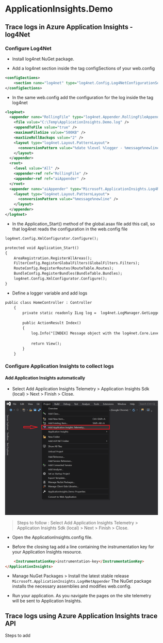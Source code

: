 # ApplicationInsights.Demo

## Trace logs in Azure Application Insights - log4Net

### Configure Log4Net

- Install log4net NuGet package.

- Add a log4net section inside the tag configSections of your web.config

```xml
<configSections>
	<section name="log4net" type="log4net.Config.Log4NetConfigurationSectionHandler, log4net" />
</configSections>
```

- In the same web.config add the configuration for the log inside the tag log4net

```xml
<log4net>
  <appender name="RollingFile" type="log4net.Appender.RollingFileAppender">
    <file value="C:\Temp\ApplicationInsights.Demo.log" />
    <appendToFile value="true" />
    <maximumFileSize value="500KB" />
    <maxSizeRollBackups value="2" />
    <layout type="log4net.Layout.PatternLayout">
      <conversionPattern value="%date %level %logger - %message%newline" />
    </layout>
  </appender>
  <root>
    <level value="All" />
    <appender-ref ref="RollingFile" />
    <appender-ref ref="aiAppender" />
  </root>
  <appender name="aiAppender" type="Microsoft.ApplicationInsights.Log4NetAppender.ApplicationInsightsAppender, Microsoft.ApplicationInsights.Log4NetAppender">
    <layout type="log4net.Layout.PatternLayout">
      <conversionPattern value="%message%newline" />
    </layout>
  </appender>
</log4net>
```

- In the Application_Start() method of the global.asax file add this call, so that log4net reads the configuration in the web.config file

```xml
log4net.Config.XmlConfigurator.Configure();
```

```xml
protected void Application_Start()
{
    AreaRegistration.RegisterAllAreas();
    FilterConfig.RegisterGlobalFilters(GlobalFilters.Filters);
    RouteConfig.RegisterRoutes(RouteTable.Routes);
    BundleConfig.RegisterBundles(BundleTable.Bundles);
    log4net.Config.XmlConfigurator.Configure();
}
```

- Define a logger variable and add logs

```xml
public class HomeController : Controller
    {
        private static readonly ILog log =  log4net.LogManager.GetLogger(System.Reflection.MethodBase.GetCurrentMethod().DeclaringType);
	
        public ActionResult Index()
        {
            log.Info("[INDEX] Message object with the log4net.Core.Level.Info Info");

            return View();
        }
    }
```

### Configure Application Insights to collect logs

#### Add Application Insights automatically

- Select Add Application Insights Telemetry > Application Insights Sdk (local) > Next > Finish > Close.

![](https://raw.githubusercontent.com/Lamghari/ApplicationInsights.Demo/main/ApplicationInsights.Demo/Content/images/appInsightsSteps.png)
> Steps to follow : Select Add Application Insights Telemetry > Application Insights Sdk (local) > Next > Finish > Close.

- Open the ApplicationInsights.config file.

- Before the closing </ApplicationInsights> tag add a line containing the instrumentation key for your Application Insights resource.

```html
	<InstrumentationKey>instrumentation-key</InstrumentationKey>
</ApplicationInsights>
```

- Manage NuGet Packages > Install the latest stable release `Microsoft.ApplicationInsights.Log4NetAppender`
The NuGet package installs the necessary assemblies and modifies web.config.

- Run your application. As you navigate the pages on the site telemetry will be sent to Application Insights.


## Trace logs using Azure Application Insights trace API

Steps to add
